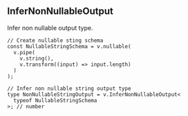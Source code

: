 InferNonNullableOutput
----------------------

Infer non nullable output type.

    // Create nullable sting schema
    const NullableStringSchema = v.nullable(
      v.pipe(
        v.string(),
        v.transform((input) => input.length)
      )
    );
    
    // Infer non nullable string output type
    type NonNullableStringOutput = v.InferNonNullableOutput<
      typeof NullableStringSchema
    >; // number